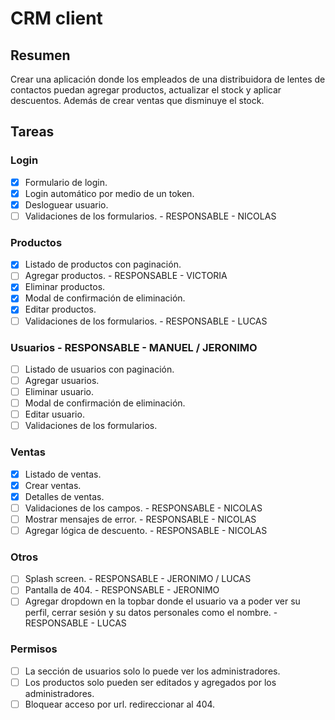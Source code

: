# CRM client

## Resumen

Crear una aplicación donde los empleados de una distribuidora de lentes de contactos puedan agregar productos, actualizar el stock y aplicar descuentos. Además de crear ventas que disminuye el stock.

## Tareas

### Login
  - [X] Formulario de login.
  - [X] Login automático por medio de un token.
  - [X] Desloguear usuario.
  - [ ] Validaciones de los formularios. - RESPONSABLE - NICOLAS

### Productos
  - [X] Listado de productos con paginación.
  - [ ] Agregar productos. - RESPONSABLE - VICTORIA
  - [X] Eliminar productos.
  - [X] Modal de confirmación de eliminación.
  - [X] Editar productos.
  - [ ] Validaciones de los formularios. - RESPONSABLE - LUCAS

### Usuarios - RESPONSABLE - MANUEL / JERONIMO
- [ ] Listado de usuarios con paginación.
- [ ] Agregar usuarios.
- [ ] Eliminar usuario.
- [ ] Modal de confirmación de eliminación.
- [ ] Editar usuario.
- [ ] Validaciones de los formularios.

### Ventas
  - [X] Listado de ventas.
  - [X] Crear ventas.
  - [X] Detalles de ventas.
  - [ ] Validaciones de los campos. - RESPONSABLE - NICOLAS
  - [ ] Mostrar mensajes de error. - RESPONSABLE - NICOLAS
  - [ ] Agregar lógica de descuento. - RESPONSABLE - NICOLAS

### Otros
- [ ] Splash screen. - RESPONSABLE - JERONIMO / LUCAS
- [ ] Pantalla de 404. - RESPONSABLE - JERONIMO
- [ ] Agregar dropdown en la topbar donde el usuario va a poder ver su perfil, cerrar sesión y su datos personales como el nombre. - RESPONSABLE - LUCAS

### Permisos
- [ ] La sección de usuarios solo lo puede ver los administradores.
- [ ] Los productos solo pueden ser editados y agregados por los administradores.
- [ ] Bloquear acceso por url. redireccionar al 404.